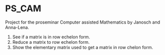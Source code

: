 # PS_CAM
Project for the proseminar Computer assisted Mathematics by Janosch and Anna-Lena.
1. See if a matrix is in row echelon form.
2. Reduce a matrix to row echelon form.
3. Show the elementary matrix used to get a matrix in row chelon form.

